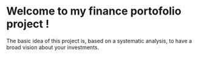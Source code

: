 # Welcome to my finance portofolio project !

The basic idea of this project is, based on a systematic analysis, to have a broad vision about your investments.
